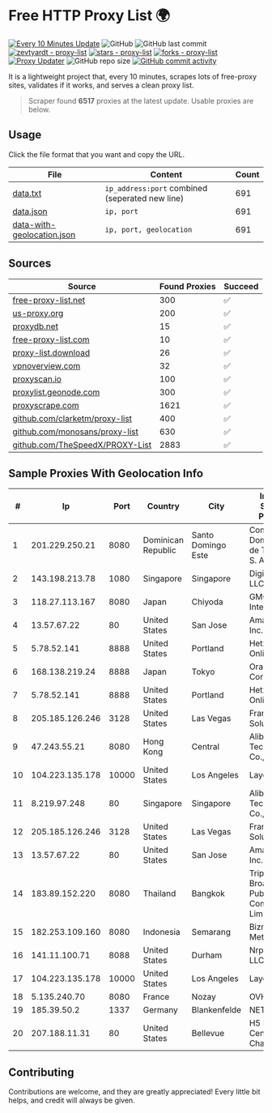
# Free HTTP Proxy List 🌍

[![Every 10 Minutes Update](https://github.com/mertguvencli/http-proxy-list/actions/workflows/main.yml/badge.svg?branch=main)](https://github.com/mertguvencli/http-proxy-list/actions/workflows/main.yml)
![GitHub](https://img.shields.io/github/license/mertguvencli/http-proxy-list)
![GitHub last commit](https://img.shields.io/github/last-commit/mertguvencli/http-proxy-list)
[![zevtyardt - proxy-list](https://img.shields.io/static/v1?label=zevtyardt&message=proxy-list&color=blue&logo=github)](https://github.com/zevtyardt/proxy-list "Go to GitHub repo")
[![stars - proxy-list](https://img.shields.io/github/stars/zevtyardt/proxy-list?style=social)](https://github.com/zevtyardt/proxy-list)
[![forks - proxy-list](https://img.shields.io/github/forks/zevtyardt/proxy-list?style=social)](https://github.com/zevtyardt/proxy-list)
[![Proxy Updater](https://github.com/zevtyardt/proxy-list/workflows/Proxy%20Updater/badge.svg)](https://github.com/zevtyardt/proxy-list/actions?query=workflow:"Proxy+Updater")
![GitHub repo size](https://img.shields.io/github/repo-size/zevtyardt/proxy-list)
[![GitHub commit activity](https://img.shields.io/github/commit-activity/m/zevtyardt/proxy-list?logo=commits)](https://github.com/zevtyardt/proxy-list/commits/main)

It is a lightweight project that, every 10 minutes, scrapes lots of free-proxy sites, validates if it works, and serves a clean proxy list.

> Scraper found **6517** proxies at the latest update. Usable proxies are below.

## Usage

Click the file format that you want and copy the URL.

|File|Content|Count|
|----|-------|-----|
|[data.txt](https://raw.githubusercontent.com/mertguvencli/http-proxy-list/main/proxy-list/data.txt)|`ip_address:port` combined (seperated new line)|691|
|[data.json](https://raw.githubusercontent.com/mertguvencli/http-proxy-list/main/proxy-list/data.json)|`ip, port`|691|
|[data-with-geolocation.json](https://raw.githubusercontent.com/mertguvencli/http-proxy-list/main/proxy-list/data-with-geolocation.json)|`ip, port, geolocation`|691|

## Sources

|Source|Found Proxies|Succeed|
|------|-------------|-------|
|[free-proxy-list.net](https://free-proxy-list.net)|300|✅|
|[us-proxy.org](https://www.us-proxy.org)|200|✅|
|[proxydb.net](http://proxydb.net)|15|✅|
|[free-proxy-list.com](https://free-proxy-list.com/?page=&port=&type%5B%5D=http&type%5B%5D=https&up_time=0&search=Search)|10|✅|
|[proxy-list.download](https://www.proxy-list.download/HTTP)|26|✅|
|[vpnoverview.com](https://vpnoverview.com/privacy/anonymous-browsing/free-proxy-servers)|32|✅|
|[proxyscan.io](https://www.proxyscan.io)|100|✅|
|[proxylist.geonode.com](https://proxylist.geonode.com/api/proxy-list?limit=300&page=1&sort_by=lastChecked&sort_type=desc&protocols=http,https)|300|✅|
|[proxyscrape.com](https://api.proxyscrape.com/v2/?request=displayproxies&protocol=http&timeout=10000&country=all&ssl=all&anonymity=all)|1621|✅|
|[github.com/clarketm/proxy-list](https://raw.githubusercontent.com/clarketm/proxy-list/master/proxy-list-raw.txt)|400|✅|
|[github.com/monosans/proxy-list](https://raw.githubusercontent.com/monosans/proxy-list/main/proxies/http.txt)|630|✅|
|[github.com/TheSpeedX/PROXY-List](https://raw.githubusercontent.com/TheSpeedX/PROXY-List/master/http.txt)|2883|✅|


## Sample Proxies With Geolocation Info

|#|Ip|Port|Country|City|Internet Service Provider|
|-|--|----|-------|----|-------------------------|
|1|201.229.250.21|8080|Dominican Republic|Santo Domingo Este|Compañía Dominicana de Teléfonos S. A.|
|2|143.198.213.78|1080|Singapore|Singapore|DigitalOcean, LLC|
|3|118.27.113.167|8080|Japan|Chiyoda|GMO Internet, Inc.|
|4|13.57.67.22|80|United States|San Jose|Amazon.com, Inc.|
|5|5.78.52.141|8888|United States|Portland|Hetzner Online GmbH|
|6|168.138.219.24|8888|Japan|Tokyo|Oracle Corporation|
|7|5.78.52.141|8888|United States|Portland|Hetzner Online GmbH|
|8|205.185.126.246|3128|United States|Las Vegas|FranTech Solutions|
|9|47.243.55.21|8080|Hong Kong|Central|Alibaba (US) Technology Co., Ltd.|
|10|104.223.135.178|10000|United States|Los Angeles|LayerHost|
|11|8.219.97.248|80|Singapore|Singapore|Alibaba (US) Technology Co., Ltd.|
|12|205.185.126.246|3128|United States|Las Vegas|FranTech Solutions|
|13|13.57.67.22|80|United States|San Jose|Amazon.com, Inc.|
|14|183.89.152.220|8080|Thailand|Bangkok|Triple T Broadband Public Company Limited|
|15|182.253.109.160|8080|Indonesia|Semarang|Biznet Metronet|
|16|141.11.100.71|8088|United States|Durham|Nrp Network LLC|
|17|104.223.135.178|10000|United States|Los Angeles|LayerHost|
|18|5.135.240.70|8080|France|Nozay|OVH SAS|
|19|185.39.50.2|1337|Germany|Blankenfelde|NETZNUTZ|
|20|207.188.11.31|80|United States|Bellevue|H5 Data Centers - Chandler LLC|



## Contributing

Contributions are welcome, and they are greatly appreciated! Every
little bit helps, and credit will always be given.

